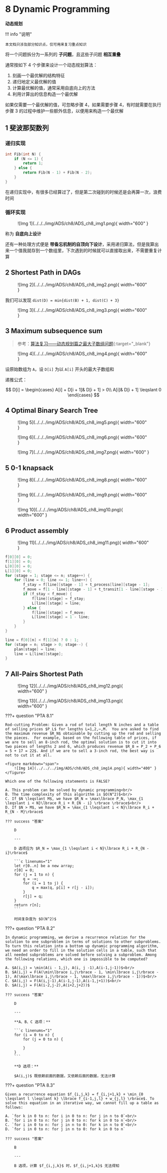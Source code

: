 # 8 Dynamic Programming

**动态规划**

<!-- !!! tip "说明"

    此文档正在更新中…… -->

!!! info "说明"

    本文档只涉及部分知识点，仅可用来复习重点知识

将一个问题拆分为一系列的 **子问题**，且这些子问题 **相互重叠**

通常按如下 4 个步骤来设计一个动态规划算法：

1. 刻画一个最优解的结构特征
2. 递归地定义最优解的值
3. 计算最优解的值，通常采用自底向上的方法
4. 利用计算出的信息构造一个最优解

如果仅需要一个最优解的值，可忽略步骤 4，如果需要步骤 4，有时就需要在执行步骤 3 的过程中维护一些额外信息，以便用来构造一个最优解

## 1 斐波那契数列

### 递归实现

```c linenums="1"
int Fib(int N) {
    if (N <= 1) {
        return 1;    
    } else {
        return Fib(N - 1) + Fib(N - 2);
    }
}
```

在递归实现中，有很多已经算过了，但是第二次碰到的时候还是会再算一次，浪费时间

### 循环实现

<figure markdown="span">
    ![Img 1](../../../img/ADS/ch8/ADS_ch8_img1.png){ width="600" }
</figure>

称为 **自底向上设计**

还有一种处理方式便是 **带备忘机制的自顶向下设计**，采用递归算法，但是我算出来一个值我就存到一个数组里，下次遇到的时候就可以直接取出来，不需要重复计算

## 2 Shortest Path in DAGs

<figure markdown="span">
    ![Img 2](../../../img/ADS/ch8/ADS_ch8_img2.png){ width="600" }
</figure>

我们可以发现 `dist(D) = min{dist(B) + 1, dist(C) + 3}`

<figure markdown="span">
    ![Img 3](../../../img/ADS/ch8/ADS_ch8_img3.png){ width="600" }
</figure>

## 3 Maximum subsequence sum

> 参考：[算法复习——动态规划篇之最大子数组问题](https://blog.csdn.net/NickHan_cs/article/details/111714424){:target="_blank"}

<figure markdown="span">
    ![Img 4](../../../img/ADS/ch8/ADS_ch8_img4.png){ width="600" }
</figure>

设原始数组为 `A`，设 `D[i]` 为以 `A[i]` 开头的最大子数组和

递推公式：

$$
D[i] = \begin{cases}
    A[i] + D[i + 1]& D[i + 1] > 0\\
    A[i]& D[i + 1] \leqslant 0
\end{cases}
$$

## 4 Optimal Binary Search Tree

<figure markdown="span">
    ![Img 5](../../../img/ADS/ch8/ADS_ch8_img5.png){ width="600" }
</figure>

<figure markdown="span">
    ![Img 6](../../../img/ADS/ch8/ADS_ch8_img6.png){ width="600" }
</figure>

<figure markdown="span">
    ![Img 7](../../../img/ADS/ch8/ADS_ch8_img7.png){ width="600" }
</figure>

## 5 0-1 knapsack

<figure markdown="span">
    ![Img 8](../../../img/ADS/ch8/ADS_ch8_img8.png){ width="600" }
</figure>

<figure markdown="span">
    ![Img 9](../../../img/ADS/ch8/ADS_ch8_img9.png){ width="600" }
</figure>

<figure markdown="span">
    ![Img 10](../../../img/ADS/ch8/ADS_ch8_img10.png){ width="600" }
</figure>

## 6 Product assembly

<figure markdown="span">
    ![Img 11](../../../img/ADS/ch8/ADS_ch8_img11.png){ width="600" }
</figure>

```c linenums="1"
f[0][0] = 0;
f[1][0] = 0;
L[0][0] = 0;
L[1][0] = 0;
for (stage = 1; stage <= n; stage++) {
    for (line = 0; line <= 1; line++) {
        f_stay = f[line][stage - 1] + t_process[line][stage - 1];
        f_move = f[1 - line][stage - 1] + t_transit[1 - line][stage - 1];
        if (f_stay < f_move) {
            f[line][stage] = f_stay;
            L[line][stage] = line;
        } else {
            f[line][stage] = f_move;
            L[line][stage] = 1 - line;
        }
    }
}

line = f[0][n] < f[1][n] ? 0 : 1;
for (stage = n; stage > 0; stage--) {
    plan[stage] = line;
    line = L[line][stage];
}
```

## 7 All-Pairs Shortest Path

<figure markdown="span">
    ![Img 12](../../../img/ADS/ch8/ADS_ch8_img12.png){ width="600" }
</figure>

<figure markdown="span">
    ![Img 13](../../../img/ADS/ch8/ADS_ch8_img13.png){ width="600" }
</figure>

???+ question "PTA 8.1"

    Rod-cutting Problem: Given a rod of total length N inches and a table of selling prices $P_L$ for lengths L=1,2,⋯,M.  You are asked to find the maximum revenue $R_N$ obtainable by cutting up the rod and selling the pieces.  For example, based on the following table of prices, if we are to sell an 8-inch rod, the optimal solution is to cut it into two pieces of lengths 2 and 6, which produces revenue $R_8 = P_2 + P_6 = 5 + 17 = 22$. And if we are to sell a 3-inch rod, the best way is not to cut it at all.

    <figure markdown="span">
        ![Img 14](../../../img/ADS/ch8/ADS_ch8_img14.png){ width="400" }
    </figure>

    Which one of the following statements is FALSE?

    A. This problem can be solved by dynamic programming<br/>
    B. The time complexity of this algorithm is $O(N^2)$<br/>
    C. If $N \leqslant M$, we have $R_N = \max\lbrace P_N, \max_{1 \leqslant i < N}\lbrace R_i + R_{N - i} \rbrace \rbrace$<br/>
    D. If $N > M$, we have $R_N = \max_{1 \leqslant i < N}\lbrace R_i + R_{N - M}\rbrace$

    ??? success "答案"

        D

        ---

        D 选项应为 $R_N = \max_{1 \leqslant i < N}\lbrace R_i + R_{N - i}\rbrace$

        ```c linenums="1"
        let r[0..n] be a new array;
        r[0] = 0;
        for (j = 1 to n) {
            q = -∞;
            for (i = 1 to j) {
                q = max(q, p[i] + r[j - i]);
            }
            r[j] = q;
        }
        return r[n];
        ```

        时间复杂度为 $O(N^2)$

???+ question "PTA 8.2"

    In dynamic programming, we derive a recurrence relation for the solution to one subproblem in terms of solutions to other subproblems. To turn this relation into a bottom up dynamic programming algorithm, we need an order to fill in the solution cells in a table, such that all needed subproblems are solved before solving a subproblem. Among the following relations, which one is impossible to be computed?

    A. $A(i,j) = \min(A(i - 1,j), A(i, j -1),A(i-1,j-1))$<br/>
    B. $A(i,j) = F(A(\min\lbrace i,j\rbrace - 1, \min\lbrace i,j\rbrace - 1), A(\max\lbrace i,j\rbrace - 1, \max\lbrace i,j\rbrace - 1))$<br/>
    C. $A(i,j) = F(A(i,j-1),A(i-1,j-1),A(i-1,j+1))$<br/>
    D. $A(i,j) = F(A(i-2,j-2),A(i+2,j+2))$

    ??? success "答案"

        D

        ---

        **A、B、C 选项：**

        ```c linenums="1"
        for (i = 0 to n) {
            for (j = 0 to n) {

            }
        }
        ```

        **D 选项：**

        $A(i,j)$ 既依赖前面的数据，又依赖后面的数据，无法计算

???+ question "PTA 8.3"

    Given a recurrence equation $f_{i,j,k} = f_{i,j+1,k} + \min_{0 \leqslant l \leqslant k} \lbrace f_{i-1,j,l} + w_{j,l} \rbrace$. To solve this equation in an iterative way, we cannot fill up a table as follows:

    A. `for k in 0 to n: for i in 0 to n: for j in n to 0`<br/>
    B. `for i in 0 to n: for j in 0 to n: for k in 0 to n`<br/>
    C. `for i in 0 to n: for j in n to 0: for k in n to 0`<br/>
    D. `for i in 0 to n: for j in n to 0: for k in 0 to n`

    ??? success "答案"

        B

        ---

        B 选项，计算 $f_{i,j,k}$ 时，$f_{i,j+1,k}$ 无法得知